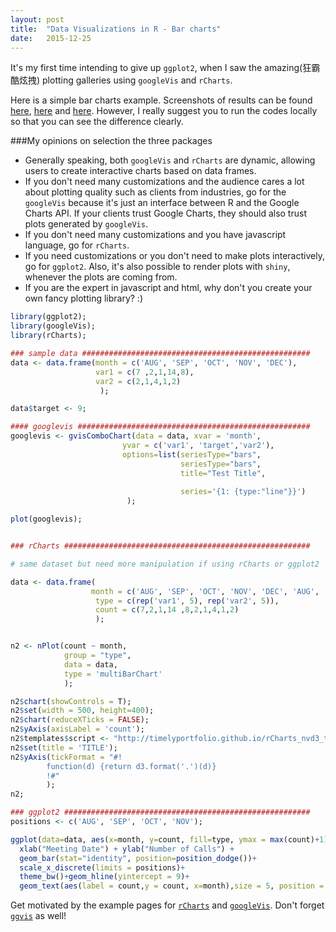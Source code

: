 ```yaml
---
layout: post
title:  "Data Visualizations in R - Bar charts"
date:   2015-12-25
---
```


<span class="dropcap">I</span>t's my first time intending to give up `ggplot2`, when I saw the amazing(狂霸酷炫拽) plotting galleries using `googleVis` and `rCharts`.

Here is a simple bar charts example. Screenshots of results can be found [here](https://github.com/HongleiXie/hongleixie.github.io/blob/master/assets/img/googlevis_1225.png), [here](https://github.com/HongleiXie/hongleixie.github.io/blob/master/assets/img/rchart_1225.png) and [here](https://github.com/HongleiXie/hongleixie.github.io/blob/master/assets/img/ggplot_1225.png).
However, I really suggest you to run the codes locally so that you can see the difference clearly.

###My opinions on selection the three packages

- Generally speaking, both `googleVis` and `rCharts` are dynamic, allowing users to create interactive charts based on data frames.
- If you don't need many customizations and the audience cares a lot about plotting quality such as clients from industries, go for the `googleVis` because it's just an interface between R and the Google Charts API. If your clients trust Google Charts, they should also trust plots generated by `googleVis`.
- If you don't need many customizations and you have javascript language, go for `rCharts`.
- If you need customizations or you don't need to make plots interactively, go for `ggplot2`. Also, it's also possible to render plots with `shiny`, whenever the plots are coming from.
- If you are the expert in javascript and html, why don't you create your own fancy plotting library? :)

```r
library(ggplot2);
library(googleVis);
library(rCharts);

### sample data ###################################################
data <- data.frame(month = c('AUG', 'SEP', 'OCT', 'NOV', 'DEC'),
                   var1 = c(7 ,2,1,14,8),
                   var2 = c(2,1,4,1,2)
                    );

data$target <- 9;

#### googlevis ####################################################
googlevis <- gvisComboChart(data = data, xvar = 'month', 
                         yvar = c('var1', 'target','var2'),                         
                         options=list(seriesType="bars",
                                      seriesType="bars",
                                      title="Test Title",
                                      
                                      series='{1: {type:"line"}}')
                          );

plot(googlevis);

```
<!---
Screenshot:

<figure>
    <img src="{{ '/assets/img/googlevis_1225.png' | prepend: site.baseurl }}" alt="">
    <figcaption>Fig1. - googleVis</figcaption>
</figure>
--->

```r

### rCharts #######################################################

# same dataset but need more manipulation if using rCharts or ggplot2

data <- data.frame(
                  month = c('AUG', 'SEP', 'OCT', 'NOV', 'DEC', 'AUG', 'SEP', 'OCT', 'NOV', 'DEC'),
                   type = c(rep('var1', 5), rep('var2', 5)),
                   count = c(7,2,1,14 ,8,2,1,4,1,2)
                   );


n2 <- nPlot(count ~ month, 
            group = "type", 
            data = data, 
            type = 'multiBarChart'
            );

n2$chart(showControls = T);
n2$set(width = 500, height=400);
n2$chart(reduceXTicks = FALSE);
n2$yAxis(axisLabel = 'count');
n2$templates$script <- "http://timelyportfolio.github.io/rCharts_nvd3_templates/chartWithTitle_styled.html";
n2$set(title = 'TITLE');
n2$yAxis(tickFormat = "#!
        function(d) {return d3.format('.')(d)}
        !#"
        );
n2;

```
<!---
Screenshot:
<figure>
    <img src="{{ '/assets/img/rchart_1225.png' | prepend: site.baseurl }}" alt=""> 
    <figcaption>Fig2. - rCharts</figcaption>
</figure>
--->

```r
### ggplot2 #######################################################
positions <- c('AUG', 'SEP', 'OCT', 'NOV');

ggplot(data=data, aes(x=month, y=count, fill=type, ymax = max(count)+1)) +  
  xlab("Meeting Date") + ylab("Number of Calls") +
  geom_bar(stat="identity", position=position_dodge())+
  scale_x_discrete(limits = positions)+
  theme_bw()+geom_hline(yintercept = 9)+
  geom_text(aes(label = count,y = count, x=month),size = 5, position = position_dodge(width=0.9));


```
<!---
<figure>
    <img src="{{ '/assets/img/ggplot_1225.png' | prepend: site.baseurl }}" alt=""> 
    <figcaption>Fig3. - ggplot2</figcaption>
</figure>
--->

Get motivated by the example pages for [`rCharts`](http://rcharts.io/gallery/) and [`googleVis`](https://cran.r-project.org/web/packages/googleVis/vignettes/googleVis_examples.html). Don't forget [`ggvis`](http://ggvis.rstudio.com/) as well!


